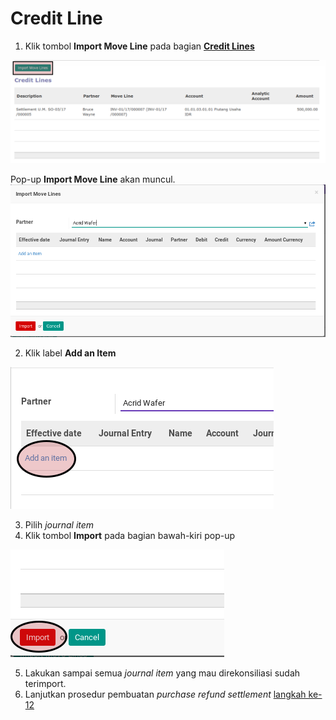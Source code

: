 # Credit Line

1. Klik tombol **Import Move Line** pada bagian **[Credit Lines](./penjelasan.md#bagian-debit-line)**

![](../../img/purchase-refund-settlement/tombol-import-move-credit-line.png)

Pop-up **Import Move Line** akan muncul.
![](../../img/purchase-refund-settlement/pop-up-import-move-line.png)

2. Klik label **Add an Item**

![](../../img/purchase-refund-settlement/pop-up-import-move-line-add-item.png)

3. Pilih *journal item*
4. Klik tombol **Import** pada bagian bawah-kiri pop-up

![](../../img/purchase-refund-settlement/pop-up-import-move-line-tombol-import.png)

5. Lakukan sampai semua *journal item* yang mau direkonsiliasi sudah terimport.
6. Lanjutkan prosedur pembuatan *purchase refund settlement* [langkah ke-12](./membuat.md#langkah-12)
